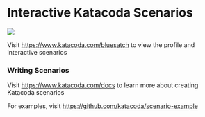 # Interactive Katacoda Scenarios

[![](http://shields.katacoda.com/katacoda/bluesatch/count.svg)](https://www.katacoda.com/bluesatch "Get your profile on Katacoda.com")

Visit https://www.katacoda.com/bluesatch to view the profile and interactive scenarios

### Writing Scenarios
Visit https://www.katacoda.com/docs to learn more about creating Katacoda scenarios

For examples, visit https://github.com/katacoda/scenario-example
